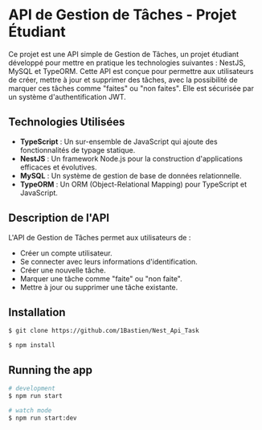# API de Gestion de Tâches - Projet Étudiant

Ce projet est une API simple de Gestion de Tâches, un projet étudiant développé pour mettre en pratique les technologies suivantes : NestJS, MySQL et TypeORM. Cette API est conçue pour permettre aux utilisateurs de créer, mettre à jour et supprimer des tâches, avec la possibilité de marquer ces tâches comme "faites" ou "non faites". Elle est sécurisée par un système d'authentification JWT.

## Technologies Utilisées

- **TypeScript** : Un sur-ensemble de JavaScript qui ajoute des fonctionnalités de typage statique.
- **NestJS** : Un framework Node.js pour la construction d'applications efficaces et évolutives.
- **MySQL** : Un système de gestion de base de données relationnelle.
- **TypeORM** : Un ORM (Object-Relational Mapping) pour TypeScript et JavaScript.

## Description de l'API

L'API de Gestion de Tâches permet aux utilisateurs de :

- Créer un compte utilisateur.
- Se connecter avec leurs informations d'identification.
- Créer une nouvelle tâche.
- Marquer une tâche comme "faite" ou "non faite".
- Mettre à jour ou supprimer une tâche existante.

## Installation

```bash
$ git clone https://github.com/1Bastien/Nest_Api_Task
```
```
$ npm install
```

## Running the app

```bash
# development
$ npm run start
```
```bash
# watch mode
$ npm run start:dev
```
